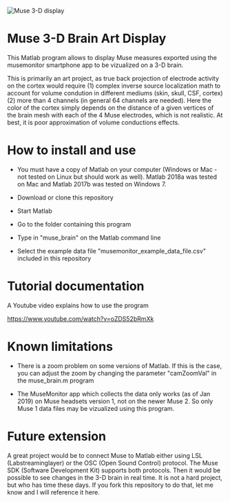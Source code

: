 ![Muse 3-D display](https://github.com/arnodelorme/muse_brain_display/blob/master/muse_brain_image.png)

# Muse 3-D Brain Art Display

This Matlab program allows to display Muse measures exported using the musemonitor smartphone app to be vizualized on a 3-D brain.

This is primarily an art project, as true back projection of electrode activity on the cortex would require (1) complex inverse source localization math to account for volume condution in different mediums (skin, skull, CSF, cortex) (2) more than 4 channels (in general 64 channels are needed). Here the color of the cortex simply depends on the distance of a given vertices of the brain mesh with each of the 4 Muse electrodes, which is not realistic. At best, it is poor approximation of volume conductions effects.

# How to install and use

- You must have a copy of Matlab on your computer (Windows or Mac - not tested on Linux but should work as well). Matlab 2018a was tested on Mac and Matlab 2017b was tested on Windows 7.

- Download or clone this repository

- Start Matlab

- Go to the folder containing this program

- Type in "muse_brain" on the Matlab command line

- Select the example data file "musemonitor_example_data_file.csv" included in this repository

# Tutorial documentation

A Youtube video explains how to use the program

https://www.youtube.com/watch?v=oZDS52bRmXk

# Known limitations

- There is a zoom problem on some versions of Matlab. If this is the case, you can adjust the zoom by changing the parameter "camZoomVal" in the muse_brain.m program

- The MuseMonitor app which collects the data only works (as of Jan 2019) on Muse headsets version 1, not on the newer Muse 2. So only Muse 1 data files may be vizualized using this program. 

# Future extension

A great project would be to connect Muse to Matlab either using LSL (Labstreaminglayer) or the OSC (Open Sound Control) protocol. The Muse SDK (Software Development Kit) supports both protocols. Then it would be possible to see changes in the 3-D brain in real time. It is not a hard project, but who has time these days. If you fork this repository to do that, let me know and I will reference it here.
